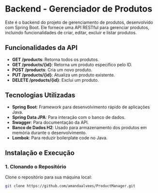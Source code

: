 # **Backend - Gerenciador de Produtos**

Este é o backend do projeto de gerenciamento de produtos, desenvolvido com Spring Boot. Ele fornece uma API RESTful para gerenciar produtos, incluindo funcionalidades de criar, editar, excluir e listar produtos.

## **Funcionalidades da API**

- **GET /products**: Retorna todos os produtos.
- **GET /products/{id}**: Retorna um produto específico pelo ID.
- **POST /products**: Cria um novo produto.
- **PUT /products/{id}**: Atualiza um produto existente.
- **DELETE /products/{id}**: Exclui um produto.

## **Tecnologias Utilizadas**

- **Spring Boot**: Framework para desenvolvimento rápido de aplicações Java.
- **Spring Data JPA**: Para interação com o banco de dados.
- **Swagger**: Para documentação da API.
- **Banco de Dados H2**: Usado para armazenamento dos produtos em memória durante o desenvolvimento.
- **Lombok**: Para reduzir boilerplate code no Java.

## **Instalação e Execução**

### **1. Clonando o Repositório**

Clone o repositório para sua máquina local:

```bash
git clone https://github.com/amandaalvees/ProductManager.git
